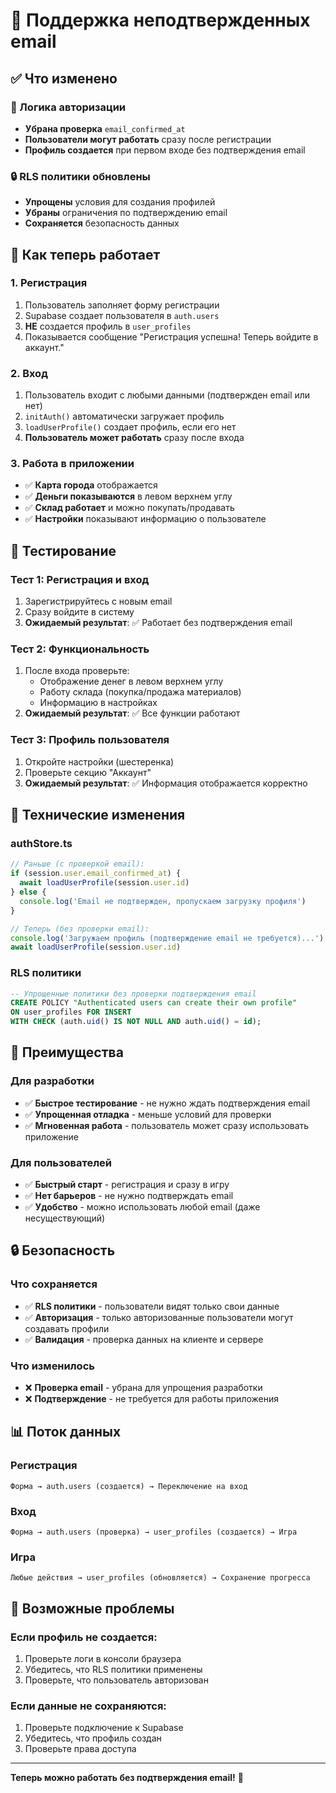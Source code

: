 # 📧 Поддержка неподтвержденных email

## ✅ Что изменено

### 🔧 Логика авторизации
- **Убрана проверка** `email_confirmed_at`
- **Пользователи могут работать** сразу после регистрации
- **Профиль создается** при первом входе без подтверждения email

### 🔒 RLS политики обновлены
- **Упрощены** условия для создания профилей
- **Убраны** ограничения по подтверждению email
- **Сохраняется** безопасность данных

## 🚀 Как теперь работает

### 1. Регистрация
1. Пользователь заполняет форму регистрации
2. Supabase создает пользователя в `auth.users`
3. **НЕ** создается профиль в `user_profiles`
4. Показывается сообщение "Регистрация успешна! Теперь войдите в аккаунт."

### 2. Вход
1. Пользователь входит с любыми данными (подтвержден email или нет)
2. `initAuth()` автоматически загружает профиль
3. `loadUserProfile()` создает профиль, если его нет
4. **Пользователь может работать** сразу после входа

### 3. Работа в приложении
- ✅ **Карта города** отображается
- ✅ **Деньги показываются** в левом верхнем углу
- ✅ **Склад работает** и можно покупать/продавать
- ✅ **Настройки** показывают информацию о пользователе

## 🧪 Тестирование

### Тест 1: Регистрация и вход
1. Зарегистрируйтесь с новым email
2. Сразу войдите в систему
3. **Ожидаемый результат**: ✅ Работает без подтверждения email

### Тест 2: Функциональность
1. После входа проверьте:
   - Отображение денег в левом верхнем углу
   - Работу склада (покупка/продажа материалов)
   - Информацию в настройках
2. **Ожидаемый результат**: ✅ Все функции работают

### Тест 3: Профиль пользователя
1. Откройте настройки (шестеренка)
2. Проверьте секцию "Аккаунт"
3. **Ожидаемый результат**: ✅ Информация отображается корректно

## 🔧 Технические изменения

### authStore.ts
```typescript
// Раньше (с проверкой email):
if (session.user.email_confirmed_at) {
  await loadUserProfile(session.user.id)
} else {
  console.log('Email не подтвержден, пропускаем загрузку профиля')
}

// Теперь (без проверки email):
console.log('Загружаем профиль (подтверждение email не требуется)...')
await loadUserProfile(session.user.id)
```

### RLS политики
```sql
-- Упрощенные политики без проверки подтверждения email
CREATE POLICY "Authenticated users can create their own profile" 
ON user_profiles FOR INSERT 
WITH CHECK (auth.uid() IS NOT NULL AND auth.uid() = id);
```

## 🎯 Преимущества

### Для разработки
- ✅ **Быстрое тестирование** - не нужно ждать подтверждения email
- ✅ **Упрощенная отладка** - меньше условий для проверки
- ✅ **Мгновенная работа** - пользователь может сразу использовать приложение

### Для пользователей
- ✅ **Быстрый старт** - регистрация и сразу в игру
- ✅ **Нет барьеров** - не нужно подтверждать email
- ✅ **Удобство** - можно использовать любой email (даже несуществующий)

## 🔒 Безопасность

### Что сохраняется
- ✅ **RLS политики** - пользователи видят только свои данные
- ✅ **Авторизация** - только авторизованные пользователи могут создавать профили
- ✅ **Валидация** - проверка данных на клиенте и сервере

### Что изменилось
- ❌ **Проверка email** - убрана для упрощения разработки
- ❌ **Подтверждение** - не требуется для работы приложения

## 📊 Поток данных

### Регистрация
```
Форма → auth.users (создается) → Переключение на вход
```

### Вход
```
Форма → auth.users (проверка) → user_profiles (создается) → Игра
```

### Игра
```
Любые действия → user_profiles (обновляется) → Сохранение прогресса
```

## 🐛 Возможные проблемы

### Если профиль не создается:
1. Проверьте логи в консоли браузера
2. Убедитесь, что RLS политики применены
3. Проверьте, что пользователь авторизован

### Если данные не сохраняются:
1. Проверьте подключение к Supabase
2. Убедитесь, что профиль создан
3. Проверьте права доступа

---

**Теперь можно работать без подтверждения email!** 🎉

